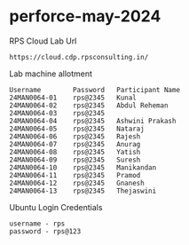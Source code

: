 # perforce-may-2024

RPS Cloud Lab Url
```
https://cloud.cdp.rpsconsulting.in/
```

Lab machine allotment
```
Username        Password   Participant Name
24MAN0064-01    rps@2345   Kunal
24MAN0064-02    rps@2345   Abdul Reheman
24MAN0064-03    rps@2345   
24MAN0064-04    rps@2345   Ashwini Prakash
24MAN0064-05    rps@2345   Nataraj
24MAN0064-06    rps@2345   Rajesh
24MAN0064-07    rps@2345   Anurag
24MAN0064-08    rps@2345   Yatish
24MAN0064-09    rps@2345   Suresh
24MAN0064-10    rps@2345   Manikandan
24MAN0064-11    rps@2345   Pramod
24MAN0064-12    rps@2345   Gnanesh
24MAN0064-13    rps@2345   Thejaswini
```

Ubuntu Login Credentials
```
username - rps
password - rps@123
```
